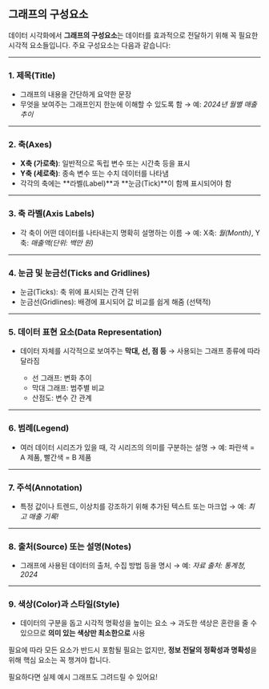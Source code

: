 ## 그래프의 구성요소

데이터 시각화에서 **그래프의 구성요소**는 데이터를 효과적으로 전달하기 위해 꼭 필요한 시각적 요소들입니다. 주요 구성요소는 다음과 같습니다:

---

### 1. **제목(Title)**

- 그래프의 내용을 간단하게 요약한 문장
- 무엇을 보여주는 그래프인지 한눈에 이해할 수 있도록 함
  → 예: _2024년 월별 매출 추이_

---

### 2. **축(Axes)**

- **X축 (가로축)**: 일반적으로 독립 변수 또는 시간축 등을 표시
- **Y축 (세로축)**: 종속 변수 또는 수치 데이터를 나타냄
- 각각의 축에는 \*\*라벨(Label)\*\*과 \*\*눈금(Tick)\*\*이 함께 표시되어야 함

---

### 3. **축 라벨(Axis Labels)**

- 각 축이 어떤 데이터를 나타내는지 명확히 설명하는 이름
  → 예: X축: _월(Month)_, Y축: _매출액(단위: 백만 원)_

---

### 4. **눈금 및 눈금선(Ticks and Gridlines)**

- 눈금(Ticks): 축 위에 표시되는 간격 단위
- 눈금선(Gridlines): 배경에 표시되어 값 비교를 쉽게 해줌 (선택적)

---

### 5. **데이터 표현 요소(Data Representation)**

- 데이터 자체를 시각적으로 보여주는 **막대, 선, 점 등**
  → 사용되는 그래프 종류에 따라 달라짐

  - 선 그래프: 변화 추이
  - 막대 그래프: 범주별 비교
  - 산점도: 변수 간 관계

---

### 6. **범례(Legend)**

- 여러 데이터 시리즈가 있을 때, 각 시리즈의 의미를 구분하는 설명
  → 예: 파란색 = A 제품, 빨간색 = B 제품

---

### 7. **주석(Annotation)**

- 특정 값이나 트렌드, 이상치를 강조하기 위해 추가된 텍스트 또는 마크업
  → 예: _최고 매출 기록!_

---

### 8. **출처(Source) 또는 설명(Notes)**

- 그래프에 사용된 데이터의 출처, 수집 방법 등을 명시
  → 예: _자료 출처: 통계청, 2024_

---

### 9. **색상(Color)과 스타일(Style)**

- 데이터의 구분을 돕고 시각적 명확성을 높이는 요소
  → 과도한 색상은 혼란을 줄 수 있으므로 **의미 있는 색상만 최소한으로** 사용

필요에 따라 모든 요소가 반드시 포함될 필요는 없지만, **정보 전달의 정확성과 명확성**을 위해 핵심 요소는 꼭 챙겨야 합니다.

필요하다면 실제 예시 그래프도 그려드릴 수 있어요!
